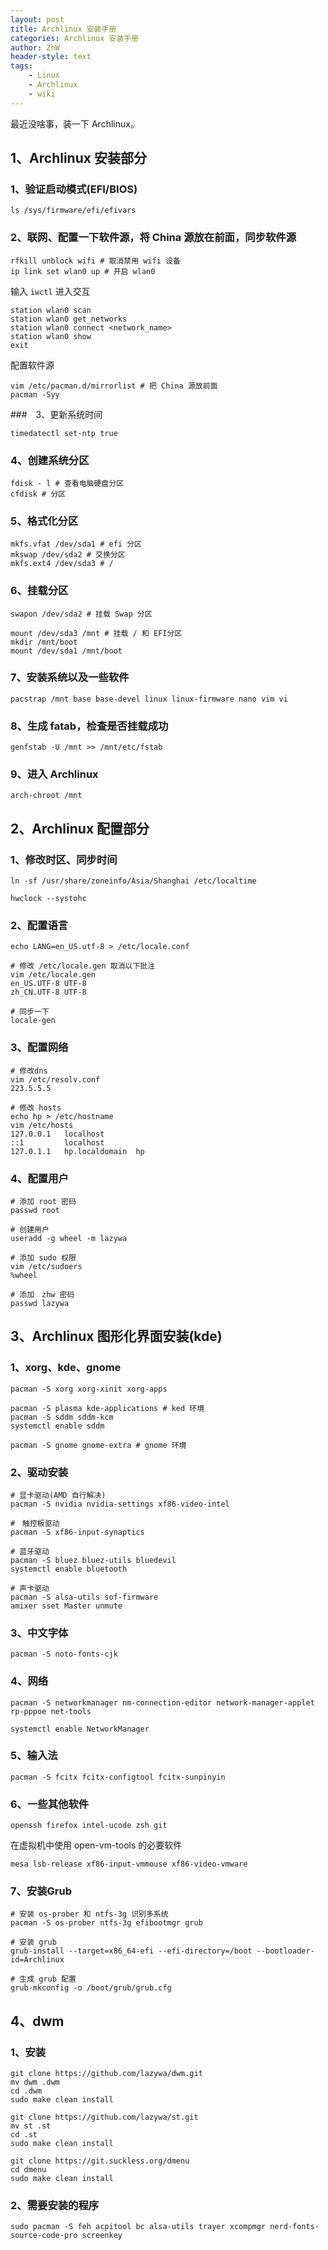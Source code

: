 ```yaml
---
layout: post
title: Archlinux 安装手册
categories: Archlinux 安装手册
author: ZhW
header-style: text
tags: 
    - Linux
    - Archlinux
    - wiki
---
```


最近没啥事，装一下 Archlinux。

## 1、Archlinux 安装部分

### 1、验证启动模式(EFI/BIOS)

```shell
ls /sys/firmware/efi/efivars
```

### 2、联网、配置一下软件源，将 China 源放在前面，同步软件源

~~~shell
rfkill unblock wifi # 取消禁用 wifi 设备
ip link set wlan0 up # 开启 wlan0
~~~

输入 `iwctl` 进入交互

~~~shell
station wlan0 scan
station wlan0 get_networks
station wlan0 connect <network_name>
station wlan0 show
exit
~~~

配置软件源

```shell
vim /etc/pacman.d/mirrorlist # 把 China 源放前面
pacman -Syy
```

###　3、更新系统时间

```shell
timedatectl set-ntp true
```

### 4、创建系统分区

```shell
fdisk - l # 查看电脑硬盘分区
cfdisk # 分区
```

### 5、格式化分区

```shell
mkfs.vfat /dev/sda1 # efi 分区
mkswap /dev/sda2 # 交换分区
mkfs.ext4 /dev/sda3 # /
```

### 6、挂载分区

```shell
swapon /dev/sda2 # 挂载 Swap 分区

mount /dev/sda3 /mnt # 挂载 / 和 EFI分区
mkdir /mnt/boot
mount /dev/sda1 /mnt/boot
```

### 7、安装系统以及一些软件

```shell
pacstrap /mnt base base-devel linux linux-firmware nano vim vi
```

### 8、生成 fatab，检查是否挂载成功

```shell
genfstab -U /mnt >> /mnt/etc/fstab
```

### 9、进入 Archlinux

```shell
arch-chroot /mnt
```

## 2、Archlinux 配置部分

### 1、修改时区、同步时间

```shell
ln -sf /usr/share/zoneinfo/Asia/Shanghai /etc/localtime

hwclock --systohc
```

### 2、配置语言

```shell
echo LANG=en_US.utf-8 > /etc/locale.conf

# 修改 /etc/locale.gen 取消以下批注
vim /etc/locale.gen
en_US.UTF-8 UTF-8
zh_CN.UTF-8 UTF-8

# 同步一下
locale-gen
```

### 3、配置网络

```shell
# 修改dns
vim /etc/resolv.conf
223.5.5.5

# 修改 hosts
echo hp > /etc/hostname
vim /etc/hosts
127.0.0.1	localhost
::1			localhost
127.0.1.1	hp.localdomain	hp
```

### 4、配置用户

```shell
# 添加 root 密码
passwd root

# 创建用户
useradd -g wheel -m lazywa

# 添加 sudo 权限
vim /etc/sudoers
%wheel

# 添加　zhw 密码
passwd lazywa
```

## 3、Archlinux 图形化界面安装(kde)

### 1、xorg、kde、gnome

```shell
pacman -S xorg xorg-xinit xorg-apps

pacman -S plasma kde-applications # ked 环境
pacman -S sddm sddm-kcm
systemctl enable sddm

pacman -S gnome gnome-extra # gnome 环境
```

### 2、驱动安装

```shell
# 显卡驱动(AMD 自行解决)
pacman -S nvidia nvidia-settings xf86-video-intel

#　触控板驱动
pacman -S xf86-input-synaptics

# 蓝牙驱动
pacman -S bluez bluez-utils bluedevil
systemctl enable bluetooth

# 声卡驱动
pacman -S alsa-utils sof-firmware
amixer sset Master unmute
```

### 3、中文字体

```shell
pacman -S noto-fonts-cjk
```

### 4、网络

```shell
pacman -S networkmanager nm-connection-editor network-manager-applet rp-pppoe net-tools

systemctl enable NetworkManager
```

### 5、输入法

```shell
pacman -S fcitx fcitx-configtool fcitx-sunpinyin
```

### 6、一些其他软件

```shell
openssh firefox intel-ucode zsh git
```

在虚拟机中使用 open-vm-tools 的必要软件
```shell
mesa lsb-release xf86-input-vmmouse xf86-video-vmware
```

### 7、安装Grub

```shell
# 安装 os-prober 和 ntfs-3g 识别多系统
pacman -S os-prober ntfs-3g efibootmgr grub

# 安装 grub
grub-install --target=x86_64-efi --efi-directory=/boot --bootloader-id=Archlinux

# 生成 grub 配置
grub-mkconfig -o /boot/grub/grub.cfg
```

## 4、dwm

### 1、安装

```shell
git clone https://github.com/lazywa/dwm.git
mv dwm .dwm
cd .dwm
sudo make clean install
```

```shell
git clone https://github.com/lazywa/st.git
mv st .st
cd .st
sudo make clean install
```

```shell
git clone https://git.suckless.org/dmenu
cd dmenu
sudo make clean install
```

### 2、需要安装的程序

```shell
sudo pacman -S feh acpitool bc alsa-utils trayer xcompmgr nerd-fonts-source-code-pro screenkey
```
